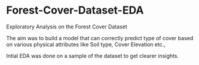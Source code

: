 # Forest-Cover-Dataset-EDA
Exploratory Analysis on the Forest Cover Dataset

The aim was to build a model that can correctly predict type of cover based on various physical attributes like Soil type, Cover Elevation etc.,

Intial EDA was done on a sample of the dataset to get clearer insights. 

